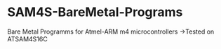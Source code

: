 # SAM4S-BareMetal-Programs
Bare Metal Programms for Atmel-ARM m4 microcontrollers
->Tested on ATSAM4S16C
